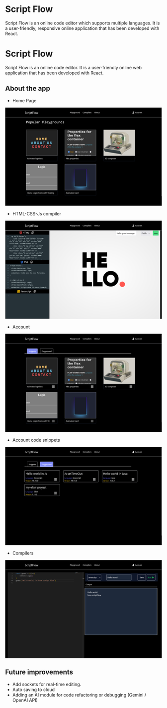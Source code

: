 # Script Flow

Script Flow is an online code editor which supports multiple languages.
It is a user-friendly, responsive online application that has been developed with React.

# Script Flow

Script Flow is an online code editor.
It is a user-friendly online web application that has been developed with React.

## About the app

*  Home Page
  
![Home page](./src/Assets/Home.png)

*  HTML-CSS-Js compiler
  
![Home page](./src/Assets/Playground.png)

*  Account
   
![Home page](./src/Assets/Account.png)

*  Account code snippets
  
![Home page](./src/Assets/account_snippet.png)

* Compilers
  
![Home page](./src/Assets/snippet.png)

## Future improvements

*   Add sockets for real-time editing.
*   Auto saving to cloud
*   Adding an AI module for code refactoring or debugging (Gemini / OpenAI API)